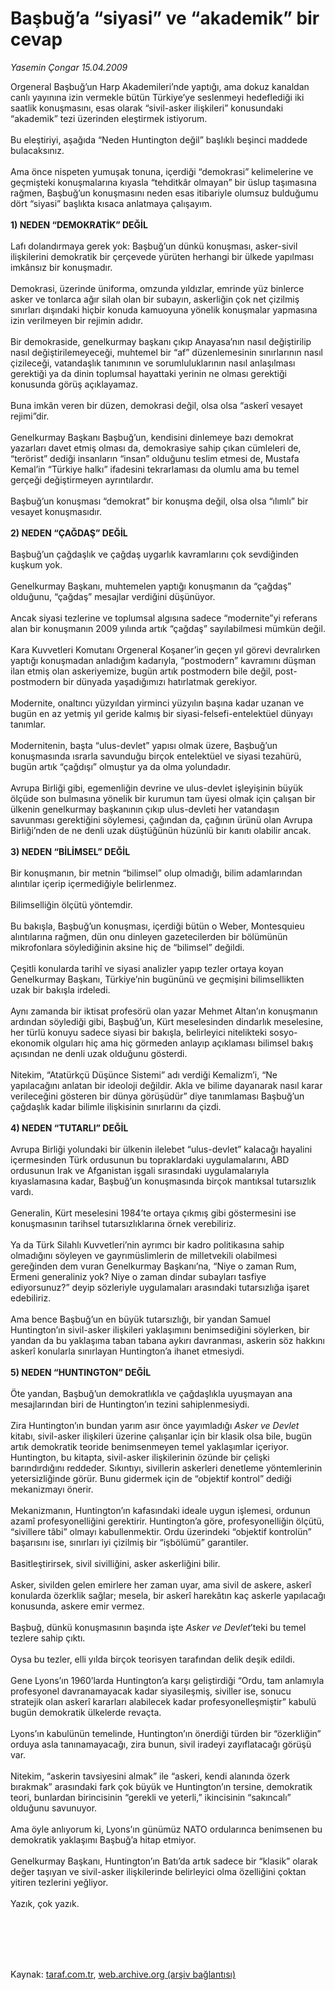 # Başbuğ’a “siyasi” ve “akademik” bir cevap

*Yasemin Çongar 15.04.2009*

<div class="taraf_structure_2col_1zq">
<div class="margen_n">



 <p>Orgeneral Başbuğ’un Harp Akademileri’nde yaptığı, ama dokuz kanaldan canlı yayınına izin vermekle bütün Türkiye’ye seslenmeyi hedeflediği iki saatlik konuşmasını, esas olarak “sivil-asker ilişkileri” konusundaki “akademik” tezi üzerinden eleştirmek istiyorum. <br/><br/>Bu eleştiriyi, aşağıda “Neden Huntington değil” başlıklı beşinci maddede bulacaksınız. <br/><br/>Ama önce nispeten yumuşak tonuna, içerdiği “demokrasi” kelimelerine ve geçmişteki konuşmalarına kıyasla “tehditkâr olmayan” bir üslup taşımasına rağmen, Başbuğ’un konuşmasını neden esas itibariyle olumsuz bulduğumu dört “siyasi” başlıkta kısaca anlatmaya çalışayım.   <b><br/><br/>1) NEDEN “DEMOKRATİK” DEĞİL </b>  <br/><br/>Lafı dolandırmaya gerek yok: Başbuğ’un dünkü konuşması, asker-sivil ilişkilerini demokratik bir çerçevede yürüten herhangi bir ülkede yapılması imkânsız bir konuşmadır. <br/><br/>Demokrasi, üzerinde üniforma, omzunda yıldızlar, emrinde yüz binlerce asker ve tonlarca ağır silah olan bir subayın, askerliğin çok net çizilmiş sınırları dışındaki hiçbir konuda kamuoyuna yönelik konuşmalar yapmasına izin verilmeyen bir rejimin adıdır. <br/><br/>Bir demokraside, genelkurmay başkanı çıkıp Anayasa’nın nasıl değiştirilip nasıl değiştirilemeyeceği, muhtemel bir “af” düzenlemesinin sınırlarının nasıl çizileceği, vatandaşlık tanımının ve sorumluluklarının nasıl anlaşılması gerektiği ya da dinin toplumsal hayattaki yerinin ne olması gerektiği konusunda görüş açıklayamaz. <br/><br/>Buna imkân veren bir düzen, demokrasi değil, olsa olsa “askerî vesayet rejimi”dir. <br/><br/>Genelkurmay Başkanı Başbuğ’un, kendisini dinlemeye bazı demokrat yazarları davet etmiş olması da, demokrasiye sahip çıkan cümleleri de, “terörist” dediği insanların “insan” olduğunu teslim etmesi de, Mustafa Kemal’in “Türkiye halkı” ifadesini tekrarlaması da olumlu ama bu temel gerçeği değiştirmeyen ayrıntılardır. <br/><br/>Başbuğ’un konuşması “demokrat” bir konuşma değil, olsa olsa “ılımlı” bir vesayet konuşmasıdır.   <b><br/><br/>2) NEDEN “ÇAĞDAŞ” DEĞİL </b>  <br/><br/>Başbuğ’un çağdaşlık ve çağdaş uygarlık kavramlarını çok sevdiğinden kuşkum yok. <br/><br/>Genelkurmay Başkanı, muhtemelen yaptığı konuşmanın da “çağdaş” olduğunu, “çağdaş” mesajlar verdiğini düşünüyor. <br/><br/>Ancak siyasi tezlerine ve toplumsal algısına sadece “modernite”yi referans alan bir konuşmanın 2009 yılında artık “çağdaş” sayılabilmesi mümkün değil. <br/><br/>Kara Kuvvetleri Komutanı Orgeneral Koşaner’in geçen yıl görevi devralırken yaptığı konuşmadan anladığım kadarıyla, “postmodern” kavramını düşman ilan etmiş olan askeriyemize, bugün artık postmodern bile değil, post-postmodern bir dünyada yaşadığımızı hatırlatmak gerekiyor. <br/><br/>Modernite, onaltıncı yüzyıldan yirminci yüzyılın başına kadar uzanan ve bugün en az yetmiş yıl geride kalmış bir siyasi-felsefi-entelektüel dünyayı tanımlar. <br/><br/>Modernitenin, başta “ulus-devlet” yapısı olmak üzere, Başbuğ’un konuşmasında ısrarla savunduğu birçok entelektüel ve siyasi tezahürü, bugün artık “çağdışı” olmuştur ya da olma yolundadır. <br/><br/>Avrupa Birliği gibi, egemenliğin devrine ve ulus-devlet işleyişinin büyük ölçüde son bulmasına yönelik bir kurumun tam üyesi olmak için çalışan bir ülkenin genelkurmay başkanının çıkıp ulus-devleti her vatandaşın savunması gerektiğini söylemesi, çağından da, çağının ürünü olan Avrupa Birliği’nden de ne denli uzak düştüğünün hüzünlü bir kanıtı olabilir ancak.   <b><br/><br/>3) NEDEN “BİLİMSEL” DEĞİL </b>  <br/><br/>Bir konuşmanın, bir metnin “bilimsel” olup olmadığı, bilim adamlarından alıntılar içerip içermediğiyle belirlenmez. <br/><br/>Bilimselliğin ölçütü yöntemdir. <br/><br/>Bu bakışla, Başbuğ’un konuşması, içerdiği bütün o Weber, Montesquieu alıntılarına rağmen, dün onu dinleyen gazetecilerden bir bölümünün mikrofonlara söylediğinin aksine hiç de “bilimsel” değildi. <br/><br/>Çeşitli konularda tarihî ve siyasi analizler yapıp tezler ortaya koyan Genelkurmay Başkanı, Türkiye’nin bugününü ve geçmişini bilimsellikten uzak bir bakışla irdeledi. <br/><br/>Aynı zamanda bir iktisat profesörü olan yazar Mehmet Altan’ın konuşmanın ardından söylediği gibi, Başbuğ’un, Kürt meselesinden dindarlık meselesine, her türlü konuyu sadece siyasi bir bakışla, belirleyici nitelikteki sosyo-ekonomik olguları hiç ama hiç görmeden anlayıp açıklaması bilimsel bakış açısından ne denli uzak olduğunu gösterdi. <br/><br/>Nitekim, “Atatürkçü Düşünce Sistemi” adı verdiği Kemalizm’i, “Ne yapılacağını anlatan bir ideoloji değildir. Akla ve bilime dayanarak nasıl karar verileceğini gösteren bir dünya görüşüdür” diye tanımlaması Başbuğ’un çağdaşlık kadar bilimle ilişkisinin sınırlarını da çizdi.   <b><br/><br/>4) NEDEN “TUTARLI” DEĞİL </b>  <br/><br/>Avrupa Birliği yolundaki bir ülkenin ilelebet “ulus-devlet” kalacağı hayalini içermesinden Türk ordusunun bu topraklardaki uygulamalarını, ABD ordusunun Irak ve Afganistan işgali sırasındaki uygulamalarıyla kıyaslamasına kadar, Başbuğ’un konuşmasında birçok mantıksal tutarsızlık vardı. <br/><br/>Generalin, Kürt meselesini 1984’te ortaya çıkmış gibi göstermesini ise konuşmasının tarihsel tutarsızlıklarına örnek verebiliriz. <br/><br/>Ya da Türk Silahlı Kuvvetleri’nin ayrımcı bir kadro politikasına sahip olmadığını söyleyen ve gayrımüslimlerin de milletvekili olabilmesi gereğinden dem vuran Genelkurmay Başkanı’na, “Niye o zaman Rum, Ermeni generaliniz yok? Niye o zaman dindar subayları tasfiye ediyorsunuz?” deyip sözleriyle uygulamaları arasındaki tutarsızlığa işaret edebiliriz. <br/><br/>Ama bence Başbuğ’un en büyük tutarsızlığı, bir yandan Samuel Huntington’ın sivil-asker ilişkileri yaklaşımını benimsediğini söylerken, bir yandan da bu yaklaşıma taban tabana aykırı davranması, askerin söz hakkını askerî konularla sınırlayan Huntington’a ihanet etmesiydi.   <b><br/><br/>5) NEDEN “HUNTINGTON” DEĞİL </b>  <br/><br/>Öte yandan, Başbuğ’un demokratlıkla ve çağdaşlıkla uyuşmayan ana mesajlarından biri de Huntington’ın tezini sahiplenmesiydi. <br/><br/>Zira Huntington’ın bundan yarım asır önce yayımladığı <i>Asker ve Devlet</i> kitabı, sivil-asker ilişkileri üzerine çalışanlar için bir klasik olsa bile, bugün artık demokratik teoride benimsenmeyen temel yaklaşımlar içeriyor.   <br/>Huntington, bu kitapta, sivil-asker ilişkilerinin özünde bir çelişki barındırdığını reddeder. Sıkıntıyı, sivillerin askerleri denetleme yöntemlerinin yetersizliğinde görür. Bunu gidermek için de “objektif kontrol” dediği mekanizmayı önerir. <br/><br/>Mekanizmanın, Huntington’ın kafasındaki ideale uygun işlemesi, ordunun azamî profesyonelliğini gerektirir. Huntington’a göre, profesyonelliğin ölçütü, “sivillere tâbi” olmayı kabullenmektir. Ordu üzerindeki “objektif kontrolün” başarısını ise, sınırları iyi çizilmiş bir “işbölümü” garantiler. <br/><br/>Basitleştirirsek, sivil sivilliğini, asker askerliğini bilir. <br/><br/>Asker, sivilden gelen emirlere her zaman uyar, ama sivil de askere, askerî konularda özerklik sağlar; mesela, bir askerî harekâtın kaç askerle yapılacağı konusunda, askere emir vermez. <br/><br/>Başbuğ, dünkü konuşmasının başında işte <i>Asker ve Devlet</i>’teki bu temel tezlere sahip çıktı. <br/><br/>Oysa bu tezler, elli yılda birçok teorisyen tarafından delik deşik edildi. <br/><br/>Gene Lyons’ın 1960’larda Huntington’a karşı geliştirdiği “Ordu, tam anlamıyla profesyonel davranamayacak kadar siyasileşmiş, siviller ise, sonucu stratejik olan askerî kararları alabilecek kadar profesyonelleşmiştir” kabulü bugün demokratik ülkelerde revaçta. <br/><br/>Lyons’ın kabulünün temelinde, Huntington’ın önerdiği türden bir “özerkliğin” orduya asla tanınamayacağı, zira bunun, sivil iradeyi zayıflatacağı görüşü var. <br/><br/>Nitekim, “askerin tavsiyesini almak” ile “askeri, kendi alanında özerk bırakmak” arasındaki fark çok büyük ve Huntington’ın tersine, demokratik teori, bunlardan birincisinin “gerekli ve yeterli,” ikincisinin “sakıncalı” olduğunu savunuyor. <br/><br/>Ama öyle anlıyorum ki, Lyons’ın günümüz NATO ordularınca benimsenen bu demokratik yaklaşımı Başbuğ’a hitap etmiyor. <br/><br/>Genelkurmay Başkanı, Huntington’ın Batı’da artık sadece bir “klasik” olarak değer taşıyan ve sivil-asker ilişkilerinde belirleyici olma özelliğini çoktan yitiren tezlerini yeğliyor. <br/><br/>Yazık, çok yazık.</p>
<br/>
<br/>
<br/>



<br/>


<div id="taraf_not">
</div>

</div>


</div>

Kaynak: [taraf.com.tr](http://www.taraf.com.tr:80/makale/5038.htm), [web.archive.org (arşiv bağlantısı)](http://web.archive.org/web/20090621061538/http://www.taraf.com.tr:80/makale/5038.htm)
